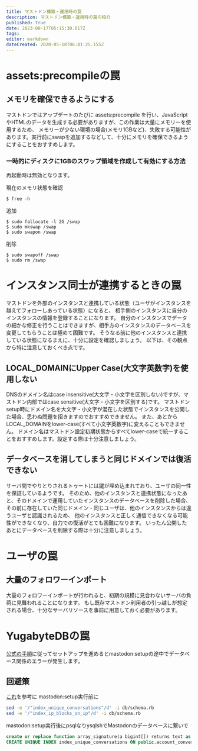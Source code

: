```yaml
---
title: マストドン構築・運用時の罠
description: マストドン構築・運用時の罠の紹介
published: true
date: 2023-08-17T05:15:30.617Z
tags: 
editor: markdown
dateCreated: 2020-05-18T06:41:25.155Z
---
```


# assets:precompileの罠

## メモリを確保できるようにする

マストドンではアップデートのたびに assets:precompile を行い、JavaScriptやHTMLのデータを生成する必要がありますが、この作業は大量にメモリーを使用するため、
メモリーが少ない環境の場合(メモリ1GBなど)、失敗する可能性があります。実行前にswapを追加するなどして、十分にメモリを確保できるようにすることをおすすめします。

### 一時的にディスクに1GBのスワップ領域を作成して有効にする方法

再起動時は無効となります。

現在のメモリ状態を確認

	$ free -h

追加

	$ sudo fallocate -l 2G /swap
	$ sudo mkswap /swap
	$ sudo swapon /swap

削除

	$ sudo swapoff /swap
	$ sudo rm /swap
	
# インスタンス同士が連携するときの罠
マストドンを外部のインスタンスと連携している状態（ユーザがインスタンスを越えてフォローしあっている状態）になると、
相手側のインスタンスに自分のインスタンスの情報を登録することになります。
自分のインスタンスでデータの細かな修正を行うことはできますが、相手方のインスタンスのデータベースを変更してもらうことは極めて困難です。
そうなる前に他のインスタンスと連携している状態になるまえに、十分に設定を確認しましょう。
以下は、その観点から特に注意しておくべき点です。

## LOCAL_DOMAINにUpper Case(大文字英数字)を使用しない
DNSのドメイン名はcase insensitive(大文字・小文字を区別しない)ですが、マストドン内部ではcase sensitive(大文字・小文字を区別する)です。
マストドンsetup時にドメイン名を大文字・小文字が混在した状態でインスタンスを公開した場合、思わぬ問題を招きますのでおすすめできません。
また、あとからLOCAL_DOMAINをlower-case(すべて小文字英数字)に変えることもできません。
ドメイン名はマストドン設定初期状態からすべてlower-caseで統一することをおすすめします。設定する際は十分注意しましょう。

## データベースを消してしまうと同じドメインでは復活できない
サーバ間でやりとりされるトゥートには鍵が埋め込まれており、ユーザの同一性を保証しているようです。
そのため、他のインスタンスと連携状態になったあと、そのドメインで運用していたインスタンスのデータベースを削除した場合、
その前に存在していた同じドメイン・同じユーザは、他のインスタンスからは違うユーザと認識されるため、
他のインスタンスと正しく通信できなくなる可能性ができなくなり、自力での復活がとても困難になります。
いったん公開したあとにデータベースを削除する際は十分に注意しましょう。


# ユーザの罠

## 大量のフォロワーインポート

大量のフォロワーインポートが行われると、初期の規模に見合わないサーバの負荷に見舞われることになります。
もし既存マストドン利用者の引っ越しが想定される場合、十分なサーバリソースを事前に用意しておく必要があります。

# YugabyteDBの罠
[公式の手順](https://docs.joinmastodon.org/admin/install/)に従ってセットアップを進めるとmastodon:setupの途中でデータベース関係のエラーが発生します｡
## 回避策
[これ](https://dev.to/yugabyte/mastodon-on-yugabytedb-10o2)を参考に
mastodon:setup実行前に
```bash
sed -e '/"index_unique_conversations"/d' -i db/schema.rb
sed -e '/"index_ip_blocks_on_ip"/d' -i db/schema.rb
```
mastodon:setup実行後にpsqlなりysqlshでMastodonのデータベースに繋いで
```SQL
create or replace function array_signature(a bigint[]) returns text as 'select array_agg(unnest order by unnest)::text from unnest(a);' immutable language sql;
CREATE UNIQUE INDEX index_unique_conversations ON public.account_conversations (account_id, conversation_id, (array_signature(participant_account_ids)));
```